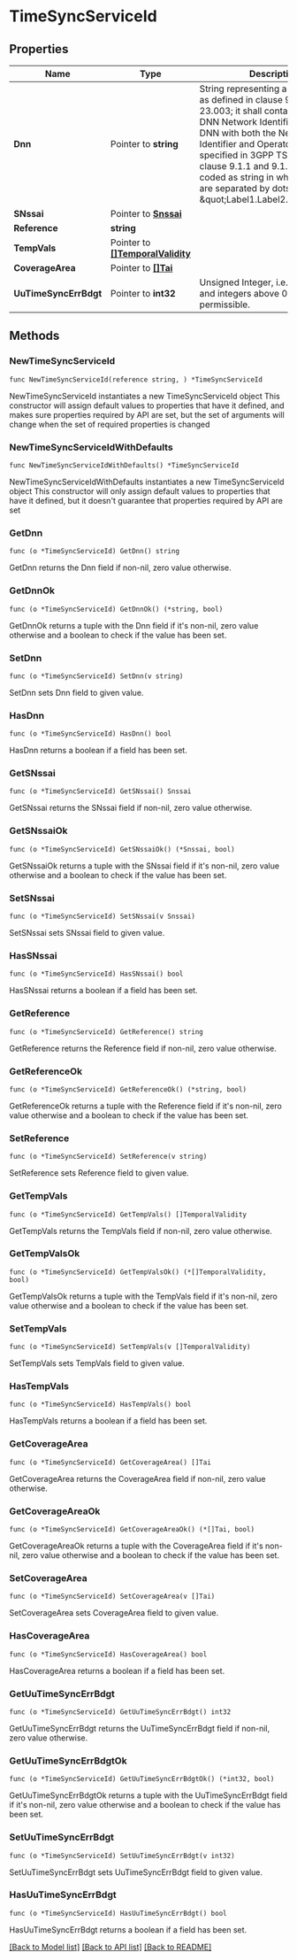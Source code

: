 # TimeSyncServiceId

## Properties

Name | Type | Description | Notes
------------ | ------------- | ------------- | -------------
**Dnn** | Pointer to **string** | String representing a Data Network as defined in clause 9A of 3GPP TS 23.003;  it shall contain either a DNN Network Identifier, or a full DNN with both the Network  Identifier and Operator Identifier, as specified in 3GPP TS 23.003 clause 9.1.1 and 9.1.2. It shall be coded as string in which the labels are separated by dots  (e.g. \&quot;Label1.Label2.Label3\&quot;).  | [optional] 
**SNssai** | Pointer to [**Snssai**](Snssai.md) |  | [optional] 
**Reference** | **string** |  | 
**TempVals** | Pointer to [**[]TemporalValidity**](TemporalValidity.md) |  | [optional] 
**CoverageArea** | Pointer to [**[]Tai**](Tai.md) |  | [optional] 
**UuTimeSyncErrBdgt** | Pointer to **int32** | Unsigned Integer, i.e. only value 0 and integers above 0 are permissible. | [optional] 

## Methods

### NewTimeSyncServiceId

`func NewTimeSyncServiceId(reference string, ) *TimeSyncServiceId`

NewTimeSyncServiceId instantiates a new TimeSyncServiceId object
This constructor will assign default values to properties that have it defined,
and makes sure properties required by API are set, but the set of arguments
will change when the set of required properties is changed

### NewTimeSyncServiceIdWithDefaults

`func NewTimeSyncServiceIdWithDefaults() *TimeSyncServiceId`

NewTimeSyncServiceIdWithDefaults instantiates a new TimeSyncServiceId object
This constructor will only assign default values to properties that have it defined,
but it doesn't guarantee that properties required by API are set

### GetDnn

`func (o *TimeSyncServiceId) GetDnn() string`

GetDnn returns the Dnn field if non-nil, zero value otherwise.

### GetDnnOk

`func (o *TimeSyncServiceId) GetDnnOk() (*string, bool)`

GetDnnOk returns a tuple with the Dnn field if it's non-nil, zero value otherwise
and a boolean to check if the value has been set.

### SetDnn

`func (o *TimeSyncServiceId) SetDnn(v string)`

SetDnn sets Dnn field to given value.

### HasDnn

`func (o *TimeSyncServiceId) HasDnn() bool`

HasDnn returns a boolean if a field has been set.

### GetSNssai

`func (o *TimeSyncServiceId) GetSNssai() Snssai`

GetSNssai returns the SNssai field if non-nil, zero value otherwise.

### GetSNssaiOk

`func (o *TimeSyncServiceId) GetSNssaiOk() (*Snssai, bool)`

GetSNssaiOk returns a tuple with the SNssai field if it's non-nil, zero value otherwise
and a boolean to check if the value has been set.

### SetSNssai

`func (o *TimeSyncServiceId) SetSNssai(v Snssai)`

SetSNssai sets SNssai field to given value.

### HasSNssai

`func (o *TimeSyncServiceId) HasSNssai() bool`

HasSNssai returns a boolean if a field has been set.

### GetReference

`func (o *TimeSyncServiceId) GetReference() string`

GetReference returns the Reference field if non-nil, zero value otherwise.

### GetReferenceOk

`func (o *TimeSyncServiceId) GetReferenceOk() (*string, bool)`

GetReferenceOk returns a tuple with the Reference field if it's non-nil, zero value otherwise
and a boolean to check if the value has been set.

### SetReference

`func (o *TimeSyncServiceId) SetReference(v string)`

SetReference sets Reference field to given value.


### GetTempVals

`func (o *TimeSyncServiceId) GetTempVals() []TemporalValidity`

GetTempVals returns the TempVals field if non-nil, zero value otherwise.

### GetTempValsOk

`func (o *TimeSyncServiceId) GetTempValsOk() (*[]TemporalValidity, bool)`

GetTempValsOk returns a tuple with the TempVals field if it's non-nil, zero value otherwise
and a boolean to check if the value has been set.

### SetTempVals

`func (o *TimeSyncServiceId) SetTempVals(v []TemporalValidity)`

SetTempVals sets TempVals field to given value.

### HasTempVals

`func (o *TimeSyncServiceId) HasTempVals() bool`

HasTempVals returns a boolean if a field has been set.

### GetCoverageArea

`func (o *TimeSyncServiceId) GetCoverageArea() []Tai`

GetCoverageArea returns the CoverageArea field if non-nil, zero value otherwise.

### GetCoverageAreaOk

`func (o *TimeSyncServiceId) GetCoverageAreaOk() (*[]Tai, bool)`

GetCoverageAreaOk returns a tuple with the CoverageArea field if it's non-nil, zero value otherwise
and a boolean to check if the value has been set.

### SetCoverageArea

`func (o *TimeSyncServiceId) SetCoverageArea(v []Tai)`

SetCoverageArea sets CoverageArea field to given value.

### HasCoverageArea

`func (o *TimeSyncServiceId) HasCoverageArea() bool`

HasCoverageArea returns a boolean if a field has been set.

### GetUuTimeSyncErrBdgt

`func (o *TimeSyncServiceId) GetUuTimeSyncErrBdgt() int32`

GetUuTimeSyncErrBdgt returns the UuTimeSyncErrBdgt field if non-nil, zero value otherwise.

### GetUuTimeSyncErrBdgtOk

`func (o *TimeSyncServiceId) GetUuTimeSyncErrBdgtOk() (*int32, bool)`

GetUuTimeSyncErrBdgtOk returns a tuple with the UuTimeSyncErrBdgt field if it's non-nil, zero value otherwise
and a boolean to check if the value has been set.

### SetUuTimeSyncErrBdgt

`func (o *TimeSyncServiceId) SetUuTimeSyncErrBdgt(v int32)`

SetUuTimeSyncErrBdgt sets UuTimeSyncErrBdgt field to given value.

### HasUuTimeSyncErrBdgt

`func (o *TimeSyncServiceId) HasUuTimeSyncErrBdgt() bool`

HasUuTimeSyncErrBdgt returns a boolean if a field has been set.


[[Back to Model list]](../README.md#documentation-for-models) [[Back to API list]](../README.md#documentation-for-api-endpoints) [[Back to README]](../README.md)


